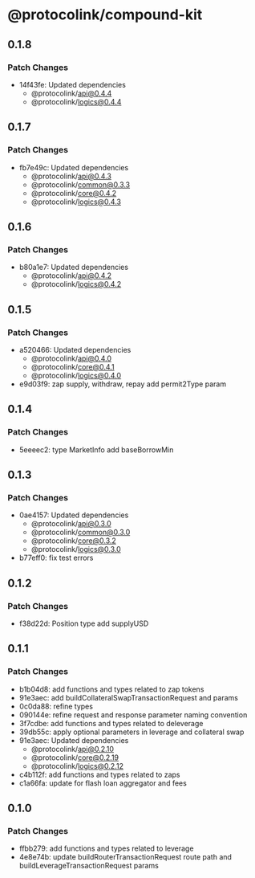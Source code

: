 # @protocolink/compound-kit

## 0.1.8

### Patch Changes

- 14f43fe: Updated dependencies
  - @protocolink/api@0.4.4
  - @protocolink/logics@0.4.4

## 0.1.7

### Patch Changes

- fb7e49c: Updated dependencies
  - @protocolink/api@0.4.3
  - @protocolink/common@0.3.3
  - @protocolink/core@0.4.2
  - @protocolink/logics@0.4.3

## 0.1.6

### Patch Changes

- b80a1e7: Updated dependencies
  - @protocolink/api@0.4.2
  - @protocolink/logics@0.4.2

## 0.1.5

### Patch Changes

- a520466: Updated dependencies
  - @protocolink/api@0.4.0
  - @protocolink/core@0.4.1
  - @protocolink/logics@0.4.0
- e9d03f9: zap supply, withdraw, repay add permit2Type param

## 0.1.4

### Patch Changes

- 5eeeec2: type MarketInfo add baseBorrowMin

## 0.1.3

### Patch Changes

- 0ae4157: Updated dependencies
  - @protocolink/api@0.3.0
  - @protocolink/common@0.3.0
  - @protocolink/core@0.3.2
  - @protocolink/logics@0.3.0
- b77eff0: fix test errors

## 0.1.2

### Patch Changes

- f38d22d: Position type add supplyUSD

## 0.1.1

### Patch Changes

- b1b04d8: add functions and types related to zap tokens
- 91e3aec: add buildCollateralSwapTransactionRequest and params
- 0c0da88: refine types
- 090144e: refine request and response parameter naming convention
- 3f7cdbe: add functions and types related to deleverage
- 39db55c: apply optional parameters in leverage and collateral swap
- 91e3aec: Updated dependencies
  - @protocolink/api@0.2.10
  - @protocolink/core@0.2.19
  - @protocolink/logics@0.2.12
- c4b112f: add functions and types related to zaps
- c1a66fa: update for flash loan aggregator and fees

## 0.1.0

### Patch Changes

- ffbb279: add functions and types related to leverage
- 4e8e74b: update buildRouterTransactionRequest route path and buildLeverageTransactionRequest params
